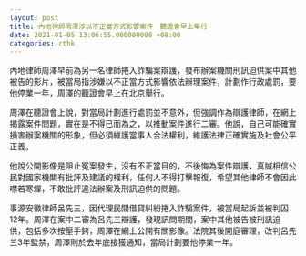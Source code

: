 ```yaml
---
layout: post
title: 內地律師周澤涉以不正當方式影響案件　聽證會早上舉行
date: 2021-01-05 13:06:55.000000000 +08:00
categories: rthk
---
```


內地律師周澤早前為另一名律師捲入詐騙案辯護，發布辦案機關刑訊迫供案中其他被告的影片，被當局指涉嫌以不正當方式影響依法辦理案件，計劃作行政處罰，要他停業一年，周澤的聽證會早上在北京舉行。

周澤在聽證會上說，對當局計劃進行處罰並不意外，但強調作為辯護律師，在網上揭露案件問題，實在是不得已而為之，以推動案件進行二審。他說，自己可能確實損害辦案機關的形象，但必須維護當事人合法權利，維護法律正確實施及社會公平正義。

他說公開影像是阻止冤案發生，沒有不正當目的，不後悔為案件辯護，真誠相信公民對國家機關有批評及建議的權利，任何人不得打擊報復，希望其他律師不會因此噤若寒蟬，不敢批評違法辦案及刑訊迫供的問題。

事源安徽律師呂先三，因代理民間借貸糾紛捲入詐騙案件，被當局起訴並被判囚12年。周澤在案中二審為呂先三辯護，發現訊問期間，案中其他被告被刑訊迫供，包括多次按壓手銬，周澤在網上公開有關影像。法院其後開庭審理，改判呂先三3年監禁，周澤則於去年底接獲通知，當局計劃要他停業一年。
